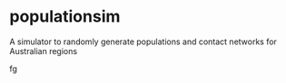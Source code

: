 # populationsim
A simulator to randomly generate populations and contact networks for Australian regions

fg
